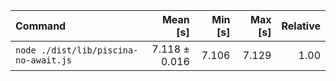 | Command | Mean [s] | Min [s] | Max [s] | Relative |
|:---|---:|---:|---:|---:|
| `node ./dist/lib/piscina-no-await.js` | 7.118 ± 0.016 | 7.106 | 7.129 | 1.00 |
